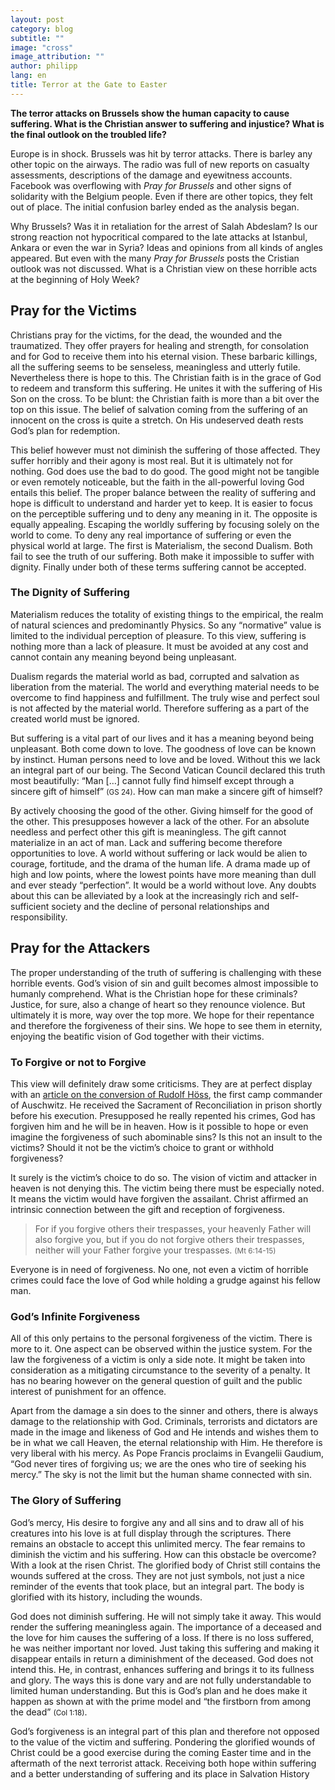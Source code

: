 ```yaml
---
layout: post
category: blog
subtitle: ""
image: "cross"
image_attribution: ""
author: philipp
lang: en
title: Terror at the Gate to Easter
---
```


**The terror attacks on Brussels show the human capacity to cause suffering. What is the Christian answer to suffering and injustice? What is the final outlook on the troubled life?**

Europe is in shock. Brussels was hit by terror attacks. There is barley any other topic on the airways. The radio was full of new reports on casualty assessments, descriptions of the damage and eyewitness accounts. Facebook was overflowing with *Pray for Brussels* and other signs of solidarity with the Belgium people. Even if there are other topics, they felt out of place. The initial confusion barley ended as the analysis began.

Why Brussels? Was it in retaliation for the arrest of Salah Abdeslam? Is our strong reaction not hypocritical compared to the late attacks at Istanbul, Ankara or even the war in Syria? Ideas and opinions from all kinds of angles appeared. But even with the many *Pray for Brussels* posts the Cristian outlook was not discussed. What is a Christian view on these horrible acts at the beginning of Holy Week? 

## Pray for the Victims

Christians pray for the victims, for the dead, the wounded and the traumatized. They offer prayers for healing and strength, for consolation and for God to receive them into his eternal vision. These barbaric killings, all the suffering seems to be senseless, meaningless and utterly futile. Nevertheless there is hope to this. The Christian faith is in the grace of God to redeem and transform this suffering. He unites it with the suffering of His Son on the cross. To be blunt: the Christian faith is more than a bit over the top on this issue. The belief of salvation coming from the suffering of an innocent on the cross is quite a stretch. On His undeserved death rests God’s plan for redemption. 

This belief however must not diminish the suffering of those affected. They suffer horribly and their agony is most real. But it is ultimately not for nothing. God does use the bad to do good. The good might not be tangible or even remotely noticeable, but the faith in the all-powerful loving God entails this belief. The proper balance between the reality of suffering and hope is difficult to understand and harder yet to keep. It is easier to focus on the perceptible suffering und to deny any meaning in it. The opposite is equally appealing. Escaping the worldly suffering by focusing solely on the world to come. To deny any real importance of suffering or even the physical world at large. The first is Materialism, the second Dualism. Both fail to see the truth of our suffering. Both make it impossible to suffer with dignity. Finally under both of these terms suffering cannot be accepted. 

### The Dignity of Suffering

Materialism reduces the totality of existing things to the empirical, the realm of natural sciences and predominantly Physics. So any “normative” value is limited to the individual perception of pleasure. To this view, suffering is nothing more than a lack of pleasure. It must be avoided at any cost and cannot contain any meaning beyond being unpleasant. 

Dualism regards the material world as bad, corrupted and salvation as liberation from the material. The world and everything material needs to be overcome to find happiness and fulfillment. The truly wise and perfect soul is not affected by the material world. Therefore suffering as a part of the created world must be ignored. 

But suffering is a vital part of our lives and it has a meaning beyond being unpleasant. Both come down to love. The goodness of love can be known by instinct. Human persons need to love and be loved. Without this we lack an integral part of our being. The Second Vatican Council declared this truth most beautifully: <quote>“Man […] cannot fully find himself except through a sincere gift of himself” <small>(GS 24)</small></quote>. How can man make a sincere gift of himself? 

By actively choosing the good of the other. Giving himself for the good of the other. This presupposes however a lack of the other. For an absolute needless and perfect other this gift is meaningless. The gift cannot materialize in an act of man. Lack and suffering become therefore opportunities to love. A world without suffering or lack would be alien to courage, fortitude, and the drama of the human life. A drama made up of high and low points, where the lowest points have more meaning than dull and ever steady “perfection”. It would be a world without love. Any doubts about this can be alleviated by a look at the increasingly rich and self-sufficient society and the decline of personal relationships and responsibility.

## Pray for the Attackers

The proper understanding of the truth of suffering is challenging with these horrible events. God’s vision of sin and guilt becomes almost impossible to humanly comprehend. What is the Christian hope for these criminals? Justice, for sure, also a change of heart so they renounce violence. But ultimately it is more, way over the top more. We hope for their repentance and therefore the forgiveness of their sins. We hope to see them in eternity, enjoying the beatific vision of God together with their victims. 

### To Forgive or not to Forgive

This view will definitely draw some criticisms. They are at perfect display with an [article on the conversion of Rudolf Höss](http://aleteia.org/2016/03/04/how-the-commandant-of-auschwitz-found-gods-mercy/), the first camp commander of Auschwitz. He received the Sacrament of Reconciliation in prison shortly before his execution. Presupposed he really repented his crimes, God has forgiven him and he will be in heaven. How is it possible to hope or even imagine the forgiveness of such abominable sins? Is this not an insult to the victims? Should it not be the victim’s choice to grant or withhold forgiveness?

It surely is the victim’s choice to do so. The vision of victim and attacker in heaven is not denying this. The victim being there must be especially noted. It means the victim would have forgiven the assailant. Christ affirmed an intrinsic connection between the gift and reception of forgiveness.

>For if you forgive others their trespasses, your heavenly Father will also forgive you, but if you do not forgive others their trespasses, neither will your Father forgive your trespasses. <small>(Mt 6:14-15)</small>

Everyone is in need of forgiveness. No one, not even a victim of horrible crimes could face the love of God while holding a grudge against his fellow man. 

### God’s Infinite Forgiveness

All of this only pertains to the personal forgiveness of the victim. There is more to it. One aspect can be observed within the justice system. For the law the forgiveness of a victim is only a side note. It might be taken into consideration as a mitigating circumstance to the severity of a penalty. It has no bearing however on the general question of guilt and the public interest of punishment for an offence. 

Apart from the damage a sin does to the sinner and others, there is always damage to the relationship with God. Criminals, terrorists and dictators are made in the image and likeness of God and He intends and wishes them to be in what we call Heaven, the eternal relationship with Him. He therefore is very liberal with his mercy. As Pope Francis proclaims in Evangelii Gaudium, <quote>“God never tires of forgiving us; we are the ones who tire of seeking his mercy.”</quote> The sky is not the limit but the human shame connected with sin.

### The Glory of Suffering

God’s mercy, His desire to forgive any and all sins and to draw all of his creatures into his love is at full display through the scriptures. There remains an obstacle to accept this unlimited mercy. The fear remains to diminish the victim and his suffering. How can this obstacle be overcome? With a look at the risen Christ. The glorified body of Christ still contains the wounds suffered at the cross. They are not just symbols, not just a nice reminder of the events that took place, but an integral part. The body is glorified with its history, including the wounds.

God does not diminish suffering. He will not simply take it away. This would render the suffering meaningless again. The importance of a deceased and the love for him causes the suffering of a loss. If there is no loss suffered, he was neither important nor loved. Just taking this suffering and making it disappear entails in return a diminishment of the deceased. God does not intend this. He, in contrast, enhances suffering and brings it to its fullness and glory. The ways this is done vary and are not fully understandable to limited human understanding. But this is God’s plan and he does make it happen as shown at with the prime model and <quote>“the firstborn from among the dead” <small>(Col 1:18)</small></quote>.

God’s forgiveness is an integral part of this plan and therefore not opposed to the value of the victim and suffering. Pondering the glorified wounds of Christ could be a good exercise during the coming Easter time and in the aftermath of the next terrorist attack. Receiving both hope within suffering and a better understanding of suffering and its place in Salvation History
